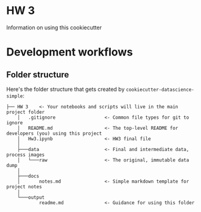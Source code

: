 # HW 3

Information on using this cookiecutter

Development workflows
=======================

Folder structure
-----------------

Here's the folder structure that gets created by `cookiecutter-datascience-simple`:

	├── HW 3	<- Your notebooks and scripts will live in the main project folder
		│   .gitignore					<- Common file types for git to ignore
		│   README.md					<- The top-level README for developers (you) using this project
		│   Hw3.ipynb					<- HW3 final file 
		│
		├───data						<- Final and intermediate data, process images
		│   └───raw						<- The original, immutable data dump
		│
		├───docs
		│       notes.md				<- Simple markdown template for project notes
		│
		└───output
				readme.md				<- Guidance for using this folder






